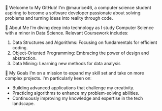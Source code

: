 👋 Welcome to My GitHub!
I'm @maurice46, a computer science student aspiring to become a software developer passionate about solving problems and turning ideas into reality through code.

🌟 About Me
I’m diving deep into technology as I study Computer Science with a minor in Data Science.
Relevant Coursework includes:
1) Data Structures and Algorithms: Focusing on fundamentals for efficient coding.
2) Object-Oriented Programming: Embracing the power of design and abstraction.
3) Data Mining: Learning new methods for data analysis


🚀 My Goals
I’m on a mission to expand my skill set and take on more complex projects. I'm particularly keen on:
- Building advanced applications that challenge my creativity.
- Practicing algorithms to enhance my problem-solving abilities.
- Continuously improving my knowledge and expertise in the tech landscape.
